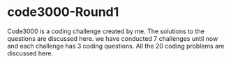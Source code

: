 # code3000-Round1
Code3000 is a coding challenge created by me. The solutions to the questions are discussed here.
we have conducted 7 challenges until now and each challenge has 3 coding questions.
All the 20 coding problems are discussed here.
